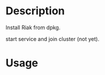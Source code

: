 Description
===========

Install Riak from dpkg.

start service and join cluster (not yet).

Usage
=====

